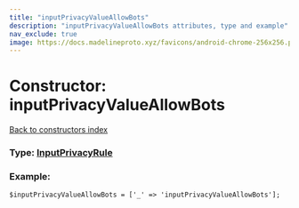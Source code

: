 ```yaml
---
title: "inputPrivacyValueAllowBots"
description: "inputPrivacyValueAllowBots attributes, type and example"
nav_exclude: true
image: https://docs.madelineproto.xyz/favicons/android-chrome-256x256.png
---
```

# Constructor: inputPrivacyValueAllowBots  
[Back to constructors index](/API_docs/constructors/index.html)






### Type: [InputPrivacyRule](/API_docs/types/InputPrivacyRule.html)


### Example:

```
$inputPrivacyValueAllowBots = ['_' => 'inputPrivacyValueAllowBots'];
```  
